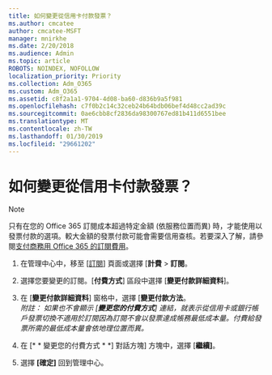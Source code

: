 ```yaml
---
title: 如何變更從信用卡付款發票？
ms.author: cmcatee
author: cmcatee-MSFT
manager: mnirkhe
ms.date: 2/20/2018
ms.audience: Admin
ms.topic: article
ROBOTS: NOINDEX, NOFOLLOW
localization_priority: Priority
ms.collection: Adm_O365
ms.custom: Adm_O365
ms.assetid: c8f2a1a1-9704-4d08-ba60-d836b9a5f981
ms.openlocfilehash: c7f0b2c14c32ceb24b64bdb06bef4d48cc2ad39c
ms.sourcegitcommit: 0ae6cbb8cf2836da98300767ed81b411d6551bee
ms.translationtype: MT
ms.contentlocale: zh-TW
ms.lasthandoff: 01/30/2019
ms.locfileid: "29661202"
---
```

# <a name="how-do-i-change-from-credit-card-payments-to-invoice"></a>如何變更從信用卡付款發票？

> [!NOTE]
> 只有在您的 Office 365 訂閱成本超過特定金額 (依服務位置而異) 時，才能使用以發票付款的選項。較大金額的發票付款可能會需要信用查核。若要深入了解，請參閱[支付商務用 Office 365 的訂閱費用](https://support.office.com/article/734f4aab-df2d-4e9b-8cb1-691910bde216)。 
  
1. 在管理中心中，移至 [[訂閱](https://go.microsoft.com/fwlink/p/?linkid=842054)] 頁面或選擇 [**計費** \> **訂閱**。
    
2. 選擇您要變更的訂閱。[**付費方式**] 區段中選擇 [**變更付款詳細資料**]。
    
3. 在 [**變更付款詳細資料**] 窗格中，選擇 [**變更付款方法**。
<br>*附註： 如果也不會顯示 [**變更您的付費方式**] 連結，就表示從信用卡或銀行帳戶發票切換不適用於訂閱因為訂閱不會以發票達成帳務最低成本量。付費給發票所需的最低成本量會依地理位置而異。*
  
4. 在 [* * 變更您的付費方式 * *] 對話方塊] 方塊中，選擇 [**繼續]**。
    
5. 選擇 **[確定]** 回到管理中心。 
   